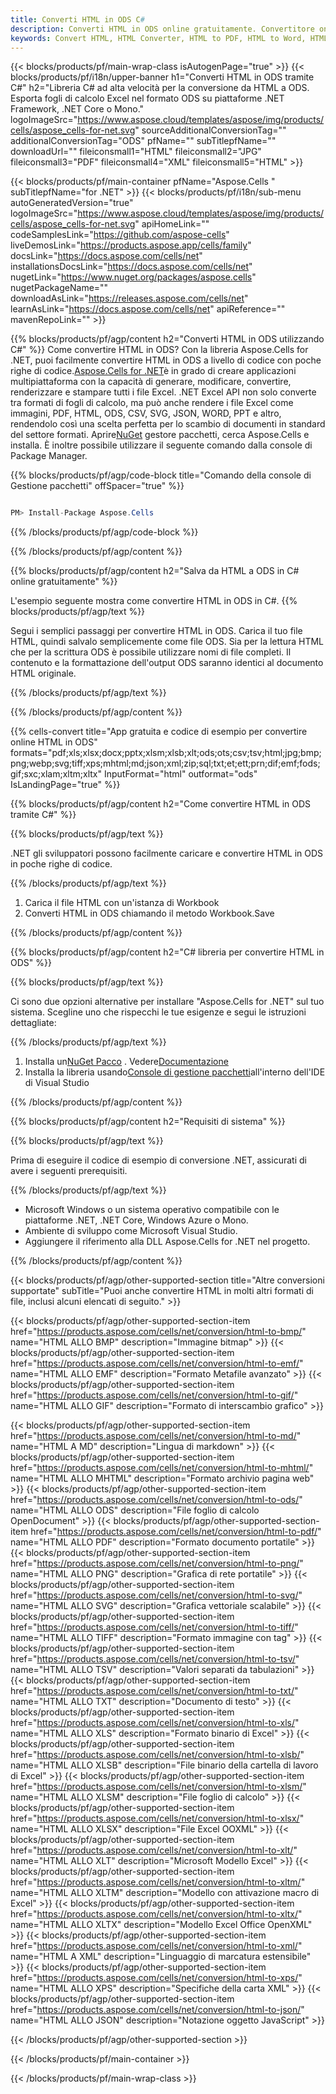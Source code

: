 ```yaml
---
title: Converti HTML in ODS C#
description: Converti HTML in ODS online gratuitamente. Convertitore online gratuito da HTML a ODS. C# HTML a ODS. HTML a ODS tramite C#.
keywords: Convert HTML, HTML Converter, HTML to PDF, HTML to Word, HTML to PPT, HTML to Image
---
```

{{< blocks/products/pf/main-wrap-class isAutogenPage="true" >}}
{{< blocks/products/pf/i18n/upper-banner h1="Converti HTML in ODS tramite C#" h2="Libreria C# ad alta velocità per la conversione da HTML a ODS. Esporta fogli di calcolo Excel nel formato ODS su piattaforme .NET Framework, .NET Core o Mono." logoImageSrc="https://www.aspose.cloud/templates/aspose/img/products/cells/aspose_cells-for-net.svg" sourceAdditionalConversionTag="" additionalConversionTag="ODS" pfName="" subTitlepfName="" downloadUrl="" fileiconsmall1="HTML" fileiconsmall2="JPG" fileiconsmall3="PDF" fileiconsmall4="XML" fileiconsmall5="HTML" >}}

{{< blocks/products/pf/main-container pfName="Aspose.Cells " subTitlepfName="for .NET" >}}
{{< blocks/products/pf/i18n/sub-menu autoGeneratedVersion="true" logoImageSrc="https://www.aspose.cloud/templates/aspose/img/products/cells/aspose_cells-for-net.svg" apiHomeLink="" codeSamplesLink="https://github.com/aspose-cells" liveDemosLink="https://products.aspose.app/cells/family" docsLink="https://docs.aspose.com/cells/net" installationsDocsLink="https://docs.aspose.com/cells/net" nugetLink="https://www.nuget.org/packages/aspose.cells" nugetPackageName="" downloadAsLink="https://releases.aspose.com/cells/net" learnAsLink="https://docs.aspose.com/cells/net" apiReference="" mavenRepoLink="" >}}

{{% blocks/products/pf/agp/content h2="Converti HTML in ODS utilizzando C#" %}}
Come convertire HTML in ODS? Con la libreria Aspose.Cells for .NET, puoi facilmente convertire HTML in ODS a livello di codice con poche righe di codice.[Aspose.Cells for .NET](https://products.aspose.com/cells/net)è in grado di creare applicazioni multipiattaforma con la capacità di generare, modificare, convertire, renderizzare e stampare tutti i file Excel. .NET Excel API non solo converte tra formati di fogli di calcolo, ma può anche rendere i file Excel come immagini, PDF, HTML, ODS, CSV, SVG, JSON, WORD, PPT e altro, rendendolo così una scelta perfetta per lo scambio di documenti in standard del settore formati. Aprire[NuGet](https://www.nuget.org/packages/aspose.cells) gestore pacchetti, cerca Aspose.Cells e installa. È inoltre possibile utilizzare il seguente comando dalla console di Package Manager.

{{% blocks/products/pf/agp/code-block title="Comando della console di Gestione pacchetti" offSpacer="true" %}}

```cs

PM> Install-Package Aspose.Cells

```

{{% /blocks/products/pf/agp/code-block %}}

{{% /blocks/products/pf/agp/content %}}

{{% blocks/products/pf/agp/content h2="Salva da HTML a ODS in C# online gratuitamente" %}}

L'esempio seguente mostra come convertire HTML in ODS in C#.
{{% blocks/products/pf/agp/text %}}

Segui i semplici passaggi per convertire HTML in ODS. Carica il tuo file HTML, quindi salvalo semplicemente come file ODS. Sia per la lettura HTML che per la scrittura ODS è possibile utilizzare nomi di file completi. Il contenuto e la formattazione dell'output ODS saranno identici al documento HTML originale.

{{% /blocks/products/pf/agp/text %}}

{{% /blocks/products/pf/agp/content %}}

{{% cells-convert title="App gratuita e codice di esempio per convertire online HTML in ODS" formats="pdf;xls;xlsx;docx;pptx;xlsm;xlsb;xlt;ods;ots;csv;tsv;html;jpg;bmp;png;webp;svg;tiff;xps;mhtml;md;json;xml;zip;sql;txt;et;ett;prn;dif;emf;fods;gif;sxc;xlam;xltm;xltx" InputFormat="html" outformat="ods" IsLandingPage="true" %}}

{{% blocks/products/pf/agp/content h2="Come convertire HTML in ODS tramite C#" %}}

{{% blocks/products/pf/agp/text %}}

 .NET gli sviluppatori possono facilmente caricare e convertire HTML in ODS in poche righe di codice.

{{% /blocks/products/pf/agp/text %}}

1.  Carica il file HTML con un'istanza di Workbook
1.  Converti HTML in ODS chiamando il metodo Workbook.Save

{{% /blocks/products/pf/agp/content %}}

{{% blocks/products/pf/agp/content h2="C# libreria per convertire HTML in ODS" %}}

{{% blocks/products/pf/agp/text %}}

Ci sono due opzioni alternative per installare "Aspose.Cells for .NET" sul tuo sistema. Scegline uno che rispecchi le tue esigenze e segui le istruzioni dettagliate:

{{% /blocks/products/pf/agp/text %}}

1.  Installa un[NuGet Pacco](https://www.nuget.org/packages/Aspose.Cells/) . Vedere[Documentazione](https://docs.aspose.com/cells/net/installation/#install-asposecells-for-net-through-nuget)
1.  Installa la libreria usando[Console di gestione pacchetti](https://docs.aspose.com/cells/net/installation/#install-asposecells-using-the-package-manager-console)all'interno dell'IDE di Visual Studio

{{% /blocks/products/pf/agp/content %}}

{{% blocks/products/pf/agp/content h2="Requisiti di sistema" %}}

{{% blocks/products/pf/agp/text %}}

 Prima di eseguire il codice di esempio di conversione .NET, assicurati di avere i seguenti prerequisiti.

{{% /blocks/products/pf/agp/text %}}

-  Microsoft Windows o un sistema operativo compatibile con le piattaforme .NET, .NET Core, Windows Azure o Mono.
-  Ambiente di sviluppo come Microsoft Visual Studio.
-  Aggiungere il riferimento alla DLL Aspose.Cells for .NET nel progetto.

{{% /blocks/products/pf/agp/content %}}


{{< blocks/products/pf/agp/other-supported-section title="Altre conversioni supportate" subTitle="Puoi anche convertire HTML in molti altri formati di file, inclusi alcuni elencati di seguito." >}}

{{< blocks/products/pf/agp/other-supported-section-item href="https://products.aspose.com/cells/net/conversion/html-to-bmp/" name="HTML ALLO BMP" description="Immagine bitmap" >}}
{{< blocks/products/pf/agp/other-supported-section-item href="https://products.aspose.com/cells/net/conversion/html-to-emf/" name="HTML ALLO EMF" description="Formato Metafile avanzato" >}}
{{< blocks/products/pf/agp/other-supported-section-item href="https://products.aspose.com/cells/net/conversion/html-to-gif/" name="HTML ALLO GIF" description="Formato di interscambio grafico" >}}

{{< blocks/products/pf/agp/other-supported-section-item href="https://products.aspose.com/cells/net/conversion/html-to-md/" name="HTML A MD" description="Lingua di markdown" >}}
{{< blocks/products/pf/agp/other-supported-section-item href="https://products.aspose.com/cells/net/conversion/html-to-mhtml/" name="HTML ALLO MHTML" description="Formato archivio pagina web" >}}
{{< blocks/products/pf/agp/other-supported-section-item href="https://products.aspose.com/cells/net/conversion/html-to-ods/" name="HTML ALLO ODS" description="File foglio di calcolo OpenDocument" >}}
{{< blocks/products/pf/agp/other-supported-section-item href="https://products.aspose.com/cells/net/conversion/html-to-pdf/" name="HTML ALLO PDF" description="Formato documento portatile" >}}
{{< blocks/products/pf/agp/other-supported-section-item href="https://products.aspose.com/cells/net/conversion/html-to-png/" name="HTML ALLO PNG" description="Grafica di rete portatile" >}}
{{< blocks/products/pf/agp/other-supported-section-item href="https://products.aspose.com/cells/net/conversion/html-to-svg/" name="HTML ALLO SVG" description="Grafica vettoriale scalabile" >}}
{{< blocks/products/pf/agp/other-supported-section-item href="https://products.aspose.com/cells/net/conversion/html-to-tiff/" name="HTML ALLO TIFF" description="Formato immagine con tag" >}}
{{< blocks/products/pf/agp/other-supported-section-item href="https://products.aspose.com/cells/net/conversion/html-to-tsv/" name="HTML ALLO TSV" description="Valori separati da tabulazioni" >}}
{{< blocks/products/pf/agp/other-supported-section-item href="https://products.aspose.com/cells/net/conversion/html-to-txt/" name="HTML ALLO TXT" description="Documento di testo" >}}
{{< blocks/products/pf/agp/other-supported-section-item href="https://products.aspose.com/cells/net/conversion/html-to-xls/" name="HTML ALLO XLS" description="Formato binario di Excel" >}}
{{< blocks/products/pf/agp/other-supported-section-item href="https://products.aspose.com/cells/net/conversion/html-to-xlsb/" name="HTML ALLO XLSB" description="File binario della cartella di lavoro di Excel" >}}
{{< blocks/products/pf/agp/other-supported-section-item href="https://products.aspose.com/cells/net/conversion/html-to-xlsm/" name="HTML ALLO XLSM" description="File foglio di calcolo" >}}
{{< blocks/products/pf/agp/other-supported-section-item href="https://products.aspose.com/cells/net/conversion/html-to-xlsx/" name="HTML ALLO XLSX" description="File Excel OOXML" >}}
{{< blocks/products/pf/agp/other-supported-section-item href="https://products.aspose.com/cells/net/conversion/html-to-xlt/" name="HTML ALLO XLT" description="Microsoft Modello Excel" >}}
{{< blocks/products/pf/agp/other-supported-section-item href="https://products.aspose.com/cells/net/conversion/html-to-xltm/" name="HTML ALLO XLTM" description="Modello con attivazione macro di Excel" >}}
{{< blocks/products/pf/agp/other-supported-section-item href="https://products.aspose.com/cells/net/conversion/html-to-xltx/" name="HTML ALLO XLTX" description="Modello Excel Office OpenXML" >}}
{{< blocks/products/pf/agp/other-supported-section-item href="https://products.aspose.com/cells/net/conversion/html-to-xml/" name="HTML A XML" description="Linguaggio di marcatura estensibile" >}}
{{< blocks/products/pf/agp/other-supported-section-item href="https://products.aspose.com/cells/net/conversion/html-to-xps/" name="HTML ALLO XPS" description="Specifiche della carta XML" >}}
{{< blocks/products/pf/agp/other-supported-section-item href="https://products.aspose.com/cells/net/conversion/html-to-json/" name="HTML ALLO JSON" description="Notazione oggetto JavaScript" >}}

{{< /blocks/products/pf/agp/other-supported-section >}}

{{< /blocks/products/pf/main-container >}}
    
{{< /blocks/products/pf/main-wrap-class >}}
